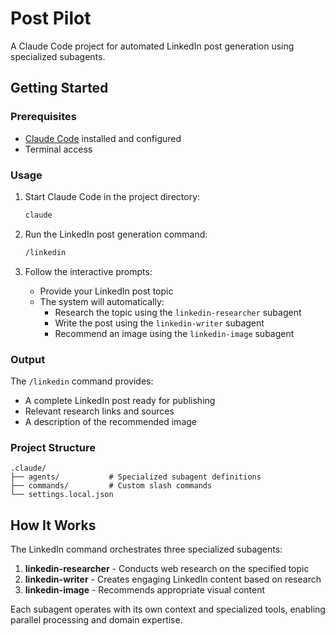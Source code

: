 # Post Pilot

A Claude Code project for automated LinkedIn post generation using specialized subagents.

## Getting Started

### Prerequisites

- [Claude Code](https://claude.ai/code) installed and configured
- Terminal access

### Usage

1. Start Claude Code in the project directory:
   ```bash
   claude
   ```

2. Run the LinkedIn post generation command:
   ```bash
   /linkedin
   ```

3. Follow the interactive prompts:
   - Provide your LinkedIn post topic
   - The system will automatically:
     - Research the topic using the `linkedin-researcher` subagent
     - Write the post using the `linkedin-writer` subagent  
     - Recommend an image using the `linkedin-image` subagent

### Output

The `/linkedin` command provides:
- A complete LinkedIn post ready for publishing
- Relevant research links and sources
- A description of the recommended image

### Project Structure

```
.claude/
├── agents/           # Specialized subagent definitions
├── commands/         # Custom slash commands
└── settings.local.json
```

## How It Works

The LinkedIn command orchestrates three specialized subagents:

1. **linkedin-researcher** - Conducts web research on the specified topic
2. **linkedin-writer** - Creates engaging LinkedIn content based on research
3. **linkedin-image** - Recommends appropriate visual content

Each subagent operates with its own context and specialized tools, enabling parallel processing and domain expertise.